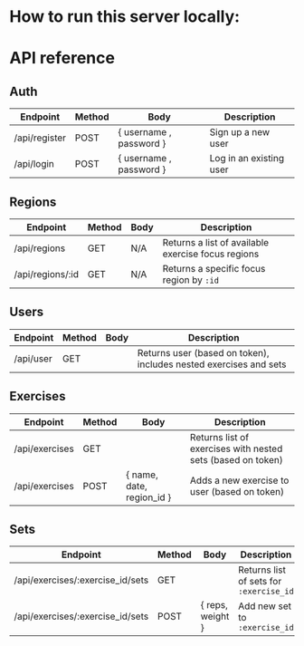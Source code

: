# How to run this server locally:

# API reference

## Auth

| Endpoint      | Method | Body                    | Description             |
| ------------- | ------ | ----------------------- | ----------------------- |
| /api/register | POST   | { username , password } | Sign up a new user      |
| /api/login    | POST   | { username , password } | Log in an existing user |

## Regions

| Endpoint         | Method | Body | Description                                        |
| ---------------- | ------ | ---- | -------------------------------------------------- |
| /api/regions     | GET    | N/A  | Returns a list of available exercise focus regions |
| /api/regions/:id | GET    | N/A  | Returns a specific focus region by `:id`           |

## Users

| Endpoint  | Method | Body | Description                                                       |
| --------- | ------ | ---- | ----------------------------------------------------------------- |
| /api/user | GET    |      | Returns user (based on token), includes nested exercises and sets |

## Exercises

| Endpoint       | Method | Body                      | Description                                                 |
| -------------- | ------ | ------------------------- | ----------------------------------------------------------- |
| /api/exercises | GET    |                           | Returns list of exercises with nested sets (based on token) |
| /api/exercises | POST   | { name, date, region_id } | Adds a new exercise to user (based on token)                |

## Sets

| Endpoint                         | Method | Body             | Description                             |
| -------------------------------- | ------ | ---------------- | --------------------------------------- |
| /api/exercises/:exercise_id/sets | GET    |                  | Returns list of sets for `:exercise_id` |
| /api/exercises/:exercise_id/sets | POST   | { reps, weight } | Add new set to `:exercise_id`           |

